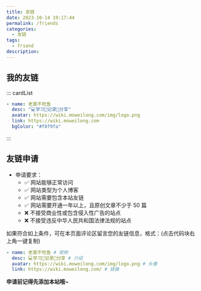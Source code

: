 ```yaml
---
title: 友链
date: 2023-10-14 19:17:44
permalink: /friends
categories:
  - 友链
tags:
  - friend
description:
---
```


<!--
普通卡片列表容器，可用于友情链接、项目推荐、古诗词展示等。
cardList 后面可跟随一个数字表示每行最多显示多少个，选值范围1~4，默认3。在小屏时会根据屏幕宽度减少每行显示数量。
-->

## 我的友链

::: cardList

```yaml
- name: 老莫不吃鱼
  desc: "💻学习📝记录🔗分享"
  avatar: https://wiki.moweilong.com/img/logo.png
  link: https://wiki.moweilong.com
  bgColor: "#f8f9fa"
```

:::

## 友链申请

- 申请要求：
  - ✅ 网站能够正常访问
  - ✅ 网站类型为个人博客
  - ✅ 网站需要包含本站友链
  - ✅ 网站需要开通一年以上，且原创文章不少于 50 篇
  - ❌ 不接受商业性或包含侵入性广告的站点
  - ❌ 不接受违反中华人民共和国法律法规的站点

如果符合如上条件，可在本页面评论区留言您的友链信息，格式：(点击代码块右上角一键复制)

```yaml
- name: 老莫不吃鱼 # 昵称
  desc: 💻学习📝记录🔗分享 # 介绍
  avatar: https://wiki.moweilong.com/img/logo.png # 头像
  link: https://wiki.moweilong.com/ # 链接
```

**申请前记得先添加本站哦~**

